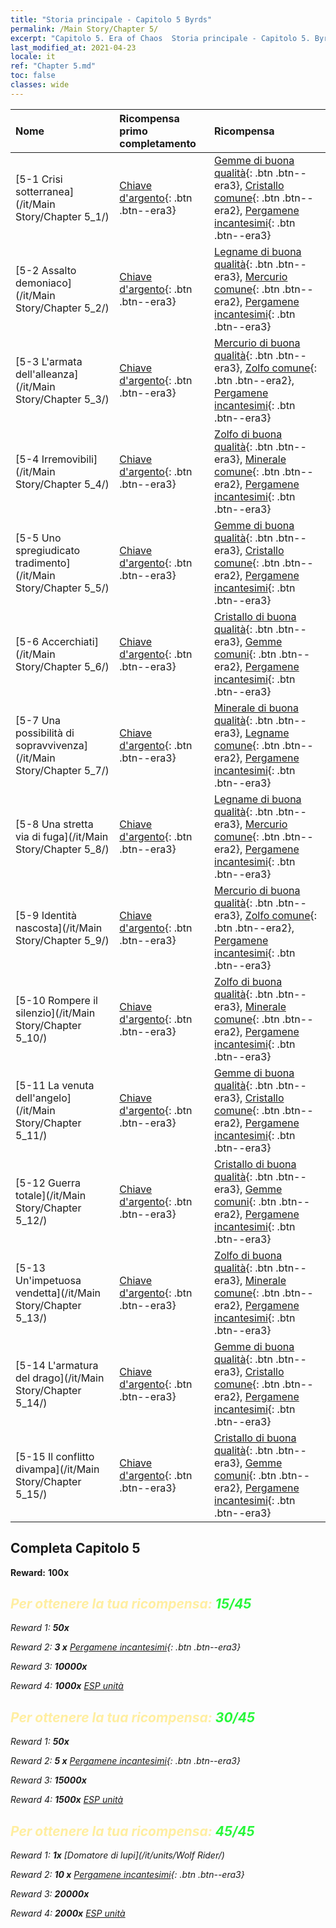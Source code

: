 ```yaml
---
title: "Storia principale - Capitolo 5 Byrds"
permalink: /Main Story/Chapter 5/
excerpt: "Capitolo 5. Era of Chaos  Storia principale - Capitolo 5. Byrds"
last_modified_at: 2021-04-23
locale: it
ref: "Chapter 5.md"
toc: false
classes: wide
---
```


  | Nome |  Ricompensa primo completamento | Ricompensa |
  |:------------|:------------|:------------| 
  | [5-1 Crisi sotterranea](/it/Main Story/Chapter 5_1/) | [Chiave d'argento](/ItemsIT/con_693/){: .btn .btn--era3} | [Gemme di buona qualità](/ItemsIT/mat_16/){: .btn .btn--era3}, [Cristallo comune](/ItemsIT/mat_11/){: .btn .btn--era2}, [Pergamene incantesimi](/ItemsIT/con_694/){: .btn .btn--era3} |
  | [5-2 Assalto demoniaco](/it/Main Story/Chapter 5_2/) | [Chiave d'argento](/ItemsIT/con_693/){: .btn .btn--era3} | [Legname di buona qualità](/ItemsIT/mat_13/){: .btn .btn--era3}, [Mercurio comune](/ItemsIT/mat_8/){: .btn .btn--era2}, [Pergamene incantesimi](/ItemsIT/con_694/){: .btn .btn--era3} |
  | [5-3 L'armata dell'alleanza](/it/Main Story/Chapter 5_3/) | [Chiave d'argento](/ItemsIT/con_693/){: .btn .btn--era3} | [Mercurio di buona qualità](/ItemsIT/mat_14/){: .btn .btn--era3}, [Zolfo comune](/ItemsIT/mat_9/){: .btn .btn--era2}, [Pergamene incantesimi](/ItemsIT/con_694/){: .btn .btn--era3} |
  | [5-4 Irremovibili](/it/Main Story/Chapter 5_4/) | [Chiave d'argento](/ItemsIT/con_693/){: .btn .btn--era3} | [Zolfo di buona qualità](/ItemsIT/mat_15/){: .btn .btn--era3}, [Minerale comune](/ItemsIT/mat_6/){: .btn .btn--era2}, [Pergamene incantesimi](/ItemsIT/con_694/){: .btn .btn--era3} |
  | [5-5 Uno spregiudicato tradimento](/it/Main Story/Chapter 5_5/) | [Chiave d'argento](/ItemsIT/con_693/){: .btn .btn--era3} | [Gemme di buona qualità](/ItemsIT/mat_16/){: .btn .btn--era3}, [Cristallo comune](/ItemsIT/mat_11/){: .btn .btn--era2}, [Pergamene incantesimi](/ItemsIT/con_694/){: .btn .btn--era3} |
  | [5-6 Accerchiati](/it/Main Story/Chapter 5_6/) | [Chiave d'argento](/ItemsIT/con_693/){: .btn .btn--era3} | [Cristallo di buona qualità](/ItemsIT/mat_17/){: .btn .btn--era3}, [Gemme comuni](/ItemsIT/mat_10/){: .btn .btn--era2}, [Pergamene incantesimi](/ItemsIT/con_694/){: .btn .btn--era3} |
  | [5-7 Una possibilità di sopravvivenza](/it/Main Story/Chapter 5_7/) | [Chiave d'argento](/ItemsIT/con_693/){: .btn .btn--era3} | [Minerale di buona qualità](/ItemsIT/mat_12/){: .btn .btn--era3}, [Legname comune](/ItemsIT/mat_7/){: .btn .btn--era2}, [Pergamene incantesimi](/ItemsIT/con_694/){: .btn .btn--era3} |
  | [5-8 Una stretta via di fuga](/it/Main Story/Chapter 5_8/) | [Chiave d'argento](/ItemsIT/con_693/){: .btn .btn--era3} | [Legname di buona qualità](/ItemsIT/mat_13/){: .btn .btn--era3}, [Mercurio comune](/ItemsIT/mat_8/){: .btn .btn--era2}, [Pergamene incantesimi](/ItemsIT/con_694/){: .btn .btn--era3} |
  | [5-9 Identità nascosta](/it/Main Story/Chapter 5_9/) | [Chiave d'argento](/ItemsIT/con_693/){: .btn .btn--era3} | [Mercurio di buona qualità](/ItemsIT/mat_14/){: .btn .btn--era3}, [Zolfo comune](/ItemsIT/mat_9/){: .btn .btn--era2}, [Pergamene incantesimi](/ItemsIT/con_694/){: .btn .btn--era3} |
  | [5-10 Rompere il silenzio](/it/Main Story/Chapter 5_10/) | [Chiave d'argento](/ItemsIT/con_693/){: .btn .btn--era3} | [Zolfo di buona qualità](/ItemsIT/mat_15/){: .btn .btn--era3}, [Minerale comune](/ItemsIT/mat_6/){: .btn .btn--era2}, [Pergamene incantesimi](/ItemsIT/con_694/){: .btn .btn--era3} |
  | [5-11 La venuta dell'angelo](/it/Main Story/Chapter 5_11/) | [Chiave d'argento](/ItemsIT/con_693/){: .btn .btn--era3} | [Gemme di buona qualità](/ItemsIT/mat_16/){: .btn .btn--era3}, [Cristallo comune](/ItemsIT/mat_11/){: .btn .btn--era2}, [Pergamene incantesimi](/ItemsIT/con_694/){: .btn .btn--era3} |
  | [5-12 Guerra totale](/it/Main Story/Chapter 5_12/) | [Chiave d'argento](/ItemsIT/con_693/){: .btn .btn--era3} | [Cristallo di buona qualità](/ItemsIT/mat_17/){: .btn .btn--era3}, [Gemme comuni](/ItemsIT/mat_10/){: .btn .btn--era2}, [Pergamene incantesimi](/ItemsIT/con_694/){: .btn .btn--era3} |
  | [5-13 Un'impetuosa vendetta](/it/Main Story/Chapter 5_13/) | [Chiave d'argento](/ItemsIT/con_693/){: .btn .btn--era3} | [Zolfo di buona qualità](/ItemsIT/mat_15/){: .btn .btn--era3}, [Minerale comune](/ItemsIT/mat_6/){: .btn .btn--era2}, [Pergamene incantesimi](/ItemsIT/con_694/){: .btn .btn--era3} |
  | [5-14 L'armatura del drago](/it/Main Story/Chapter 5_14/) | [Chiave d'argento](/ItemsIT/con_693/){: .btn .btn--era3} | [Gemme di buona qualità](/ItemsIT/mat_16/){: .btn .btn--era3}, [Cristallo comune](/ItemsIT/mat_11/){: .btn .btn--era2}, [Pergamene incantesimi](/ItemsIT/con_694/){: .btn .btn--era3} |
  | [5-15 Il conflitto divampa](/it/Main Story/Chapter 5_15/) | [Chiave d'argento](/ItemsIT/con_693/){: .btn .btn--era3} | [Cristallo di buona qualità](/ItemsIT/mat_17/){: .btn .btn--era3}, [Gemme comuni](/ItemsIT/mat_10/){: .btn .btn--era2}, [Pergamene incantesimi](/ItemsIT/con_694/){: .btn .btn--era3} |


## Completa Capitolo 5

 **Reward:**  **100x** <i class="fas fa-gem"/>



## <span style="color: #ffeea0">Per ottenere la tua ricompensa: </span><span style="color: #27f73a">15/45</span>

 Reward 1:  **50x** <i class="fas fa-gem"/>

 Reward 2: **3 x** [Pergamene incantesimi](/ItemsIT/con_694/){: .btn .btn--era3}

 Reward 3:  **10000x** <i class="fas fa-coins"/>

 Reward 4:  **1000x** [ESP unità](/ItemsIT/con_902/)



## <span style="color: #ffeea0">Per ottenere la tua ricompensa: </span><span style="color: #27f73a">30/45</span>

 Reward 1:  **50x** <i class="fas fa-gem"/>

 Reward 2: **5 x** [Pergamene incantesimi](/ItemsIT/con_694/){: .btn .btn--era3}

 Reward 3:  **15000x** <i class="fas fa-coins"/>

 Reward 4:  **1500x** [ESP unità](/ItemsIT/con_902/)



## <span style="color: #ffeea0">Per ottenere la tua ricompensa: </span><span style="color: #27f73a">45/45</span>

 Reward 1:  **1x** [Domatore di lupi](/it/units/Wolf Rider/)

 Reward 2: **10 x** [Pergamene incantesimi](/ItemsIT/con_694/){: .btn .btn--era3}

 Reward 3:  **20000x** <i class="fas fa-coins"/>

 Reward 4:  **2000x** [ESP unità](/ItemsIT/con_902/)

